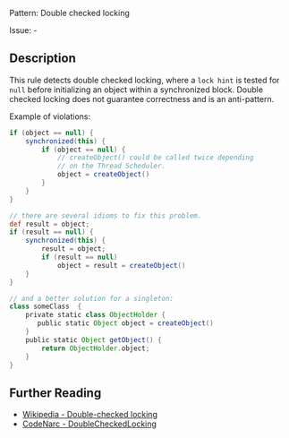 Pattern: Double checked locking

Issue: -

## Description

This rule detects double checked locking, where a `lock hint` is tested for `null` before initializing an object within a synchronized block. Double checked locking does not guarantee correctness and is an anti-pattern.

Example of violations:

``` groovy
if (object == null) {
    synchronized(this) {
        if (object == null) {
            // createObject() could be called twice depending
            // on the Thread Scheduler.
            object = createObject()
        }
    }
}

// there are several idioms to fix this problem.
def result = object;
if (result == null) {
    synchronized(this) {
        result = object;
        if (result == null)
            object = result = createObject()
    }
}

// and a better solution for a singleton:
class someClass  {
    private static class ObjectHolder {
       public static Object object = createObject()
    }
    public static Object getObject() {
        return ObjectHolder.object;
    }
}
```

## Further Reading

* [Wikipedia - Double-checked locking](https://en.wikipedia.org/wiki/Double-checked_locking#Usage_in_Java)
* [CodeNarc - DoubleCheckedLocking](https://codenarc.github.io/CodeNarc/codenarc-rules-concurrency.html#doublecheckedlocking-rule)